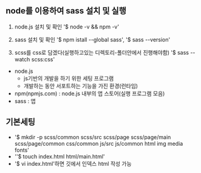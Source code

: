 ## node를 이용하여 sass 설치 및 실행

1. node.js 설치 및 확인 '$ node -v && npm -v'
2. sass 설치 및 확인 '$ npm istall --global sass', '$ sass --version'

3. scss를 css로 담겠다(실행하고있는 디렉토리-폴더안에서 진행해야함) '$ sass --watch scss:css'



- node.js 
  - js기반의 개발을 하기 위한 세팅 프로그램
  - 개발하는 동안 서포트하는 기능을 가진 환경(런타임)
- npm(npmjs.com) : node.js 내부의 앱 스토어(실행 프로그램 모음)
- sass : 앱



## 기본세팅

- '$ mkdir -p scss/common scss/src scss/page scss/page/main scss/page/common css/common js/src js/common html img media fonts'
- ''$ touch index.html html/main.html'
- '$ vi index.html'하면 깃에서 인덱스 html 작성 가능


